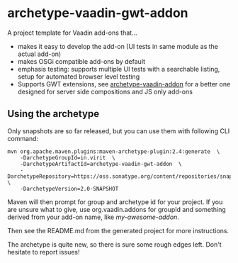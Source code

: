 # archetype-vaadin-gwt-addon

A project template for Vaadin add-ons that...

 * makes it easy to develop the add-on (UI tests in same module as the actual add-on)
 * makes OSGi compatible add-ons by default
 * emphasis testing: supports multiple UI tests with a searchable listing, setup for automated browser level testing
 * Supports GWT extensions, see [archetype-vaadin-addon](https://github.com/viritin/archetype-vaadin-addon) for a better one designed for server side compositions and JS only add-ons

## Using the archetype

Only snapshots are so far released, but you can use them with following CLI command:

    mvn org.apache.maven.plugins:maven-archetype-plugin:2.4:generate  \
        -DarchetypeGroupId=in.virit  \
        -DarchetypeArtifactId=archetype-vaadin-gwt-addon  \
        -DarchetypeRepository=https://oss.sonatype.org/content/repositories/snapshots/  \
        -DarchetypeVersion=2.0-SNAPSHOT

Maven will then prompt for group and archetype id for your project. If you are unsure what to give, use org.vaadin.addons for groupId and something derived from your add-on name, like *my-awesome-addon*.

Then see the README.md from the generated project for more instructions.

The archetype is quite new, so there is sure some rough edges left. Don't hesitate to report issues!
